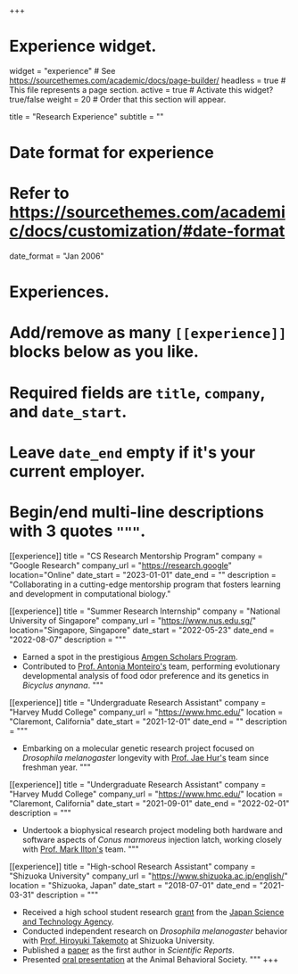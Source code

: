 +++
# Experience widget.
widget = "experience"  # See https://sourcethemes.com/academic/docs/page-builder/
headless = true  # This file represents a page section.
active = true  # Activate this widget? true/false
weight = 20  # Order that this section will appear.

title = "Research Experience"
subtitle = ""

# Date format for experience
#   Refer to https://sourcethemes.com/academic/docs/customization/#date-format
date_format = "Jan 2006"

# Experiences.
#   Add/remove as many `[[experience]]` blocks below as you like.
#   Required fields are `title`, `company`, and `date_start`.
#   Leave `date_end` empty if it's your current employer.
#   Begin/end multi-line descriptions with 3 quotes `"""`.

[[experience]]
  title = "CS Research Mentorship Program"
  company = "Google Research"
  company_url = "https://research.google"
  location="Online"
  date_start = "2023-01-01"
  date_end = ""
  description = "Collaborating in a cutting-edge mentorship program that fosters learning and development in computational biology."

[[experience]]
  title = "Summer Research Internship"
  company = "National University of Singapore"
  company_url = "https://www.nus.edu.sg/"
  location="Singapore, Singapore"
  date_start = "2022-05-23"
  date_end = "2022-08-07"
  description = """ 
  - Earned a spot in the prestigious [Amgen Scholars Program](https://amgenscholars.com/university/national-university-of-singapore/).
  - Contributed to [Prof. Antonia Monteiro's](https://lepdata.org/monteiro/) team, performing evolutionary developmental analysis of food odor preference and its genetics in *Bicyclus anynana*.
  """
  
[[experience]]
  title = "Undergraduate Research Assistant"
  company = "Harvey Mudd College"
  company_url = "https://www.hmc.edu/"
  location = "Claremont, California"
  date_start = "2021-12-01"
  date_end = ""
  description = """
  - Embarking on a molecular genetic research project focused on *Drosophila melanogaster* longevity with [Prof. Jae Hur's](https://www.hmc.edu/biology/faculty-staff/jae-hur/) team since freshman year.
  """

[[experience]]
  title = "Undergraduate Research Assistant"
  company = "Harvey Mudd College"
  company_url = "https://www.hmc.edu/"
  location = "Claremont, California"
  date_start = "2021-09-01"
  date_end = "2022-02-01"
  description = """
  - Undertook a biophysical research project modeling both hardware and software aspects of *Conus marmoreus* injection latch, working closely with [Prof. Mark Ilton's](https://posmlab.org/) team.
  """

[[experience]]
  title = "High-school Research Assistant"
  company = "Shizuoka University"
  company_url = "https://www.shizuoka.ac.jp/english/"
  location = "Shizuoka, Japan"
  date_start = "2018-07-01"
  date_end = "2021-03-31"
  description = """
  - Received a high school student research [grant](https://www.jst.go.jp/cpse/gsc/about/index_english.html) from the [Japan Science and Technology Agency](https://www.jst.go.jp/EN/).
  - Conducted independent research on *Drosophila melanogaster* behavior with [Prof. Hiroyuki Takemoto](https://green.shizuoka.ac.jp/staff_en/166/) at Shizuoka University.
  - Published a [paper](https://www.nature.com/articles/s41598-021-88967-1) as the first author in *Scientific Reports*.
  - Presented [oral presentation](https://www.animalbehaviorsociety.org/2020-virtual/program-full.php) at the Animal Behavioral Society.
  """
+++
